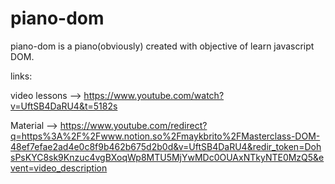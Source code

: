 # piano-dom

piano-dom is a piano(obviously) created with objective of learn javascript DOM.

links:

video lessons --> https://www.youtube.com/watch?v=UftSB4DaRU4&t=5182s

Material --> https://www.youtube.com/redirect?q=https%3A%2F%2Fwww.notion.so%2Fmaykbrito%2FMasterclass-DOM-48ef7efae2ad4e0c8f9b462b675d2b0d&v=UftSB4DaRU4&redir_token=DohsPsKYC8sk9Knzuc4vgBXoqWp8MTU5MjYwMDc0OUAxNTkyNTE0MzQ5&event=video_description
